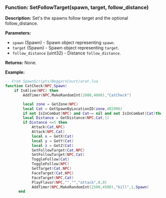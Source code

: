 ### Function: SetFollowTarget(spawn, target, follow_distance)

**Description:**
Set's the spawns follow target and the optional follow_distance.

**Parameters:**
- `spawn` (Spawn) - Spawn object representing `spawn`.
- `target` (Spawn) - Spawn object representing `target`.
- `follow_distance` (uint32) - Distance `follow_distance`.

**Returns:** None.

**Example:**

```lua
-- From SpawnScripts/BeggarsCourt/arat.lua
function CatCheck(NPC,Spawn)
    if IsAlive(NPC) then
        AddTimer(NPC,MakeRandomInt(2000,4000),"CatCheck")

        local zone = GetZone(NPC)
        local Cat = GetSpawnByLocationID(zone,402996)
        if not IsInCombat(NPC) and Cat~= nil and not IsInCombat(Cat)then
        local Distance = GetDistance(NPC,Cat,1)
        if Distance <=5 then
            Attack(Cat,NPC)
            Attack(NPC,Cat)
            local x = GetX(Cat)
            local y = GetY(Cat)
            local z = GetZ(Cat)
            SetFollowTarget(Cat,NPC)
            SetFollowTarget(NPC,Cat)
            ToggleFollow(Cat)
            ToggleFollow(NPC)
            SetTarget(Cat,NPC)
            FaceTarget(Cat,NPC)
            FaceTarget(NPC,Cat)
            PlayFlavor(NPC,"","","attack",0,0)
            AddTimer(NPC,MakeRandomInt(2500,4500),"kill",1,Spawn)
      end
```
